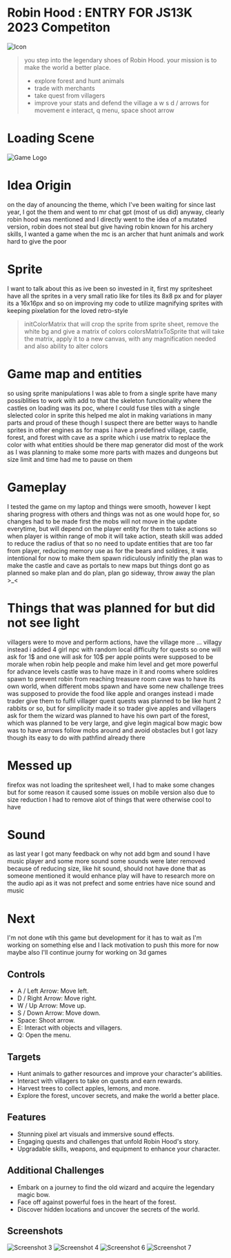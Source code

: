 # Robin Hood : ENTRY FOR JS13K 2023 Competiton

![Icon](./Screenshots/sc_2.png)

> you step into the legendary shoes of Robin Hood.
> your mission is to make the world a better place.
> - explore forest and hunt animals
> - trade with merchants
> - take quest from villagers
> - improve your stats and defend the village
> a w s d / arrows for movement
> e interact, q menu, space shoot arrow

# Loading Scene
![Game Logo](./Screenshots/sc_1.png)

# Idea Origin
on the day of anouncing the theme, which I've been waiting for since last year, I got the them and went to mr chat gpt (most of us did)
anyway, clearly robin hood was mentioned and I directly went to the idea of a mutated version, robin does not steal but give
having robin known for his archery skills, I wanted a game when the mc is an archer that hunt animals and work hard to give the poor

# Sprite
I want to talk about this as ive been so invested in it, first my spritesheet have all the sprites in a very small ratio
like for tiles its 8x8 px and for player its a 16x16px and so on
improving my code to utilize magnifying sprites with keeping pixelation for the loved retro-style
> initColorMatrix that will crop the sprite from sprite sheet, remove the white bg and give a matrix of colors
> colorsMatrixToSprite that will take the matrix, apply it to a new canvas, with any magnification needed and also ability to alter colors

# Game map and entities
so using sprite manipulations I was able to from a single sprite have many possiblities to work with
add to that the skeleton functionality where the castles on loading was its poc, where I could fuse tiles with a single slelected color in sprite
this helped me alot in making variations in many parts and proud of these though I suspect there are better ways to handle sprites in other engines
as for maps i have a predefined village, castle, forest, and forest with cave as a sprite which i use matrix to replace the color with what entities should be there
map generator did most of the work as I was planning to make some more parts with mazes and dungeons but size limit and time had me to pause on them

# Gameplay
I tested the game on my laptop and things were smooth, however I kept sharing progress with others
and things was not as one would hope for, so changes had to be made
first the mobs will not move in the update everytime, but will depend on the player entity for them to take actions
so when player is within range of mob it will take action, steath skill was added to reduce the radius of that
so no need to update entities that are too far from player, reducing memory use 
as for the bears and soldires, it was intentional for now to make them spawn ridiculously infinitly
the plan was to make the castle and cave as portals to new maps but things dont go as planned 
so make plan and do plan, plan go sideway, throw away the plan >_<

# Things that was planned for but did not see light
villagers were to move and perform actions, have the village more ... villagy
instead i added 4 girl npc with random local difficulty for quests 
so one will ask for 1$ and one will ask for 10$ per apple
points were supposed to be morale when robin help people and make him level and get more powerful for advance levels
castle was to have maze in it and rooms where soldires spawn to prevent robin from reaching treasure room
cave was to have its own world, when different mobs spawn and have some new challenge 
trees was supposed to provide the food like apple and oranges instead i made trader give them to fulfil villager quest
quests was planned to be like hunt 2 rabbits or so, but for simplicity made it so trader give apples and villagers ask for them
the wizard was planned to have his own part of the forest, which was planned to be very large, and give legin magical bow
magic bow was to have arrows follow mobs around and avoid obstacles but I got lazy though its easy to do with pathfind already there

# Messed up
firefox was not loading the spritesheet well, I had to make some changes
but for some reason it caused some issues on mobile version
also due to size reduction I had to remove alot of things that were otherwise cool to have


# Sound 
as last year I got many feedback on why not add bgm and sound I have music player and some more sound
some sounds were later removed because of reducing size, like hit sound, should not have done that as someone mentioned it would enhance play
will have to research more on the audio api as it was not prefect and some entries have nice sound and music
# Next
I'm not done wtih this game but development for it has to wait as I'm working on something else and I lack motivation to push this more for now
maybe also I'll continue journy for working on 3d games

## Controls
- A / Left Arrow: Move left.
- D / Right Arrow: Move right.
- W / Up Arrow: Move up.
- S / Down Arrow: Move down.
- Space: Shoot arrow.
- E: Interact with objects and villagers.
- Q: Open the menu.
## Targets
- Hunt animals to gather resources and improve your character's abilities.
- Interact with villagers to take on quests and earn rewards.
- Harvest trees to collect apples, lemons, and more.
- Explore the forest, uncover secrets, and make the world a better place.

## Features

- Stunning pixel art visuals and immersive sound effects.
- Engaging quests and challenges that unfold Robin Hood's story.
- Upgradable skills, weapons, and equipment to enhance your character.

## Additional Challenges
- Embark on a journey to find the old wizard and acquire the legendary magic bow.
- Face off against powerful foes in the heart of the forest.
- Discover hidden locations and uncover the secrets of the world.

## Screenshots
![Screenshot 3](./Screenshots/sc_3.png)
![Screenshot 4](./Screenshots/sc_4.png)
![Screenshot 6](./Screenshots/sc_6.png)
![Screenshot 7](./Screenshots/sc_7.png)
